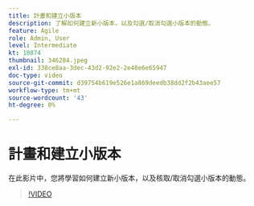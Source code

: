 ```yaml
---
title: 計畫和建立小版本
description: 了解如何建立新小版本，以及勾選/取消勾選小版本的動態。
feature: Agile
role: Admin, User
level: Intermediate
kt: 10874
thumbnail: 346284.jpeg
exl-id: 338ce8aa-3dec-43d2-92e2-2e48e6e65947
doc-type: video
source-git-commit: d39754b619e526e1a869deedb38dd2f2b43aee57
workflow-type: tm+mt
source-wordcount: '43'
ht-degree: 0%

---
```


# 計畫和建立小版本

在此影片中，您將學習如何建立新小版本，以及核取/取消勾選小版本的動態。

>[!VIDEO](https://video.tv.adobe.com/v/346284/?quality=12&learn=on)
